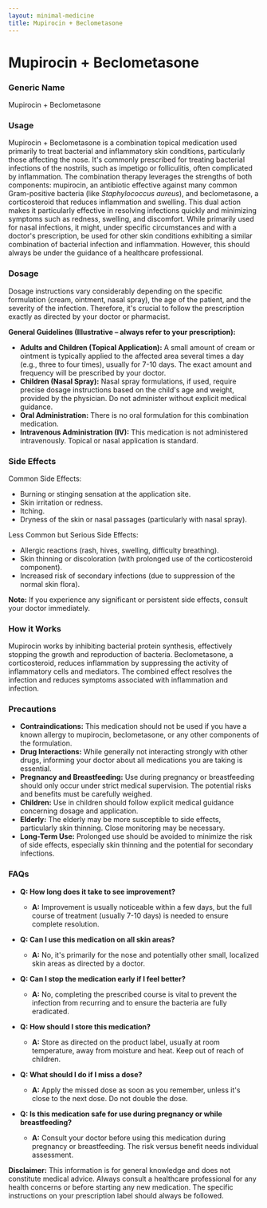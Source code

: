 ```yaml
---
layout: minimal-medicine
title: Mupirocin + Beclometasone
---
```


# Mupirocin + Beclometasone
### Generic Name
Mupirocin + Beclometasone

### Usage
Mupirocin + Beclometasone is a combination topical medication used primarily to treat bacterial and inflammatory skin conditions, particularly those affecting the nose.  It's commonly prescribed for treating bacterial infections of the nostrils, such as impetigo or folliculitis, often complicated by inflammation. The combination therapy leverages the strengths of both components: mupirocin, an antibiotic effective against many common Gram-positive bacteria (like *Staphylococcus aureus*), and beclometasone, a corticosteroid that reduces inflammation and swelling.  This dual action makes it particularly effective in resolving infections quickly and minimizing symptoms such as redness, swelling, and discomfort.  While primarily used for nasal infections, it might, under specific circumstances and with a doctor's prescription, be used for other skin conditions exhibiting a similar combination of bacterial infection and inflammation.  However, this should always be under the guidance of a healthcare professional.

### Dosage
Dosage instructions vary considerably depending on the specific formulation (cream, ointment, nasal spray), the age of the patient, and the severity of the infection.  Therefore, it's crucial to follow the prescription exactly as directed by your doctor or pharmacist.  

**General Guidelines (Illustrative – always refer to your prescription):**

* **Adults and Children (Topical Application):**  A small amount of cream or ointment is typically applied to the affected area several times a day (e.g., three to four times), usually for 7-10 days.  The exact amount and frequency will be prescribed by your doctor.
* **Children (Nasal Spray):**  Nasal spray formulations, if used, require precise dosage instructions based on the child's age and weight, provided by the physician.  Do not administer without explicit medical guidance.
* **Oral Administration:** There is no oral formulation for this combination medication.
* **Intravenous Administration (IV):** This medication is not administered intravenously. Topical or nasal application is standard.


### Side Effects
Common Side Effects:

* Burning or stinging sensation at the application site.
* Skin irritation or redness.
* Itching.
* Dryness of the skin or nasal passages (particularly with nasal spray).


Less Common but Serious Side Effects:

* Allergic reactions (rash, hives, swelling, difficulty breathing).
* Skin thinning or discoloration (with prolonged use of the corticosteroid component).
* Increased risk of secondary infections (due to suppression of the normal skin flora).

**Note:** If you experience any significant or persistent side effects, consult your doctor immediately.

### How it Works
Mupirocin works by inhibiting bacterial protein synthesis, effectively stopping the growth and reproduction of bacteria.  Beclometasone, a corticosteroid, reduces inflammation by suppressing the activity of inflammatory cells and mediators.  The combined effect resolves the infection and reduces symptoms associated with inflammation and infection.


### Precautions
* **Contraindications:**  This medication should not be used if you have a known allergy to mupirocin, beclometasone, or any other components of the formulation.
* **Drug Interactions:** While generally not interacting strongly with other drugs, informing your doctor about all medications you are taking is essential.
* **Pregnancy and Breastfeeding:** Use during pregnancy or breastfeeding should only occur under strict medical supervision.  The potential risks and benefits must be carefully weighed.
* **Children:**  Use in children should follow explicit medical guidance concerning dosage and application.
* **Elderly:**  The elderly may be more susceptible to side effects, particularly skin thinning. Close monitoring may be necessary.
* **Long-Term Use:**  Prolonged use should be avoided to minimize the risk of side effects, especially skin thinning and the potential for secondary infections.


### FAQs

* **Q: How long does it take to see improvement?**
    * **A:**  Improvement is usually noticeable within a few days, but the full course of treatment (usually 7-10 days) is needed to ensure complete resolution.

* **Q: Can I use this medication on all skin areas?**
    * **A:** No, it's primarily for the nose and potentially other small, localized skin areas as directed by a doctor.

* **Q: Can I stop the medication early if I feel better?**
    * **A:** No, completing the prescribed course is vital to prevent the infection from recurring and to ensure the bacteria are fully eradicated.

* **Q: How should I store this medication?**
    * **A:** Store as directed on the product label, usually at room temperature, away from moisture and heat. Keep out of reach of children.

* **Q: What should I do if I miss a dose?**
    * **A:**  Apply the missed dose as soon as you remember, unless it's close to the next dose.  Do not double the dose.

* **Q:  Is this medication safe for use during pregnancy or while breastfeeding?**
    * **A:** Consult your doctor before using this medication during pregnancy or breastfeeding.  The risk versus benefit needs individual assessment.


**Disclaimer:** This information is for general knowledge and does not constitute medical advice. Always consult a healthcare professional for any health concerns or before starting any new medication.  The specific instructions on your prescription label should always be followed.
